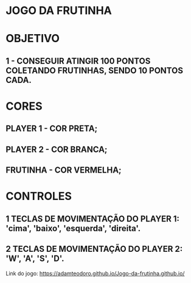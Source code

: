 # JOGO DA FRUTINHA

# OBJETIVO
## 1 - CONSEGUIR ATINGIR 100 PONTOS COLETANDO FRUTINHAS, SENDO 10 PONTOS CADA.

# CORES
## PLAYER 1 - COR PRETA;
## PLAYER 2 - COR BRANCA;
## FRUTINHA - COR VERMELHA;

# CONTROLES
## 1 TECLAS DE MOVIMENTAÇÃO DO PLAYER 1: 'cima', 'baixo', 'esquerda', 'direita'.
## 2 TECLAS DE MOVIMENTAÇÃO DO PLAYER 2: 'W', 'A', 'S', 'D'.

Link do jogo: https://adamteodoro.github.io/Jogo-da-frutinha.github.io/
